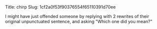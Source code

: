 Title: chirp
Slug: 1cf2a0f53f90376554f65110391d70ee

I might have just offended someone by replying with 2 rewrites of their original unpunctuated sentence, and asking "Which one did you mean?"
